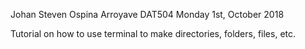 Johan Steven Ospina Arroyave
DAT504
Monday 1st, October 2018


Tutorial on how to use terminal to make directories, folders, files, etc.